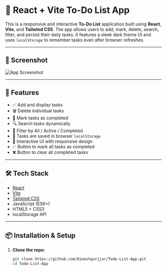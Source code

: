 # 📝 React + Vite To-Do List App

This is a responsive and interactive **To-Do List** application built using **React**, **Vite**, and **Tailwind CSS**. The app allows users to add, mark, delete, search, filter, and persist their daily tasks. It features a sleek dark theme UI and uses `localStorage` to remember tasks even after browser refreshes.

---

## 📸 Screenshot

![App Screenshot](./f2a757d2-8fd2-43c9-9a82-a38b1ea80a5c.png)

---

## 🚀 Features

- ✅ Add and display tasks
- 🗑️ Delete individual tasks
- 📌 Mark tasks as completed
- 🔍 Search tasks dynamically
- 📂 Filter by All / Active / Completed
- 💾 Tasks are saved in browser `localStorage`
- 🎨 Interactive UI with responsive design
- ✅ Button to mark all tasks as completed
- ❌ Button to clear all completed tasks

---

## 🛠️ Tech Stack

- [React](https://react.dev)
- [Vite](https://vitejs.dev)
- [Tailwind CSS](https://tailwindcss.com)
- JavaScript (ES6+)
- HTML5 + CSS3
- localStorage API

---

## 📦 Installation & Setup

1. **Clone the repo:**
   ```bash
   git clone https://github.com/Dineshgurjjar/Todo-List-App.git
   cd Todo-List-App
